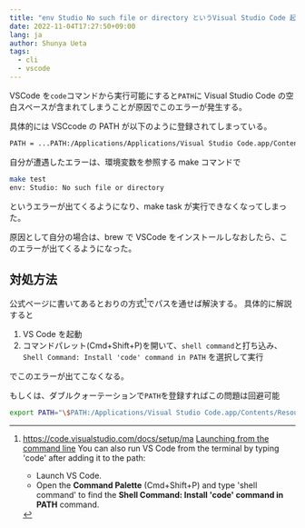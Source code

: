 ```yaml
---
title: "env Studio No such file or directory というVisual Studio Code 起因のエラーへの対処方法"
date: 2022-11-04T17:27:50+09:00
lang: ja
author: Shunya Ueta
tags:
  - cli
  - vscode
---
```


VSCode を`code`コマンドから実行可能にすると`PATH`に Visual Studio Code の空白スペースが含まれてしまうことが原因でこのエラーが発生する。

具体的には VSCcode の PATH が以下のように登録されてしまっている。

```bash
PATH = ...PATH:/Applications/Applications/Visual Studio Code.app/Contents/Resources/app/bin
```

自分が遭遇したエラーは、環境変数を参照する make コマンドで

```bash
make test
env: Studio: No such file or directory
```

というエラーが出てくるようになり、make task が実行できなくなってしまった。

原因として自分の場合は、brew で VSCode をインストールしなおしたら、このエラーが出てくるようになった。

## 対処方法

公式ページに書いてあるとおりの方式[^vscodecli]でパスを通せば解決する。
具体的に解説すると

1.  VS Code を起動
2.  コマンドパレット(Cmd+Shift+P)を開いて、`shell command`と打ち込み、`Shell Command: Install 'code' command in PATH` を選択して実行

でこのエラーが出てこなくなる。

もしくは、ダブルクォーテーションで`PATH`を登録すればこの問題は回避可能

```bash
export PATH="\$PATH:/Applications/Visual Studio Code.app/Contents/Resources/app/bin"
```

[^vscodecli]:
    https://code.visualstudio.com/docs/setup/ma
    [Launching from the command line](https://code.visualstudio.com/docs/setup/mac#_launching-from-the-command-line)
    You can also run VS Code from the terminal by typing 'code' after adding it to the path:

    - Launch VS Code.
    - Open the **Command Palette** (Cmd+Shift+P) and type 'shell command' to find the **Shell Command: Install 'code' command in PATH** command.
